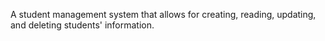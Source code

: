 A student management system that allows for creating, reading, updating, and deleting students' information.
